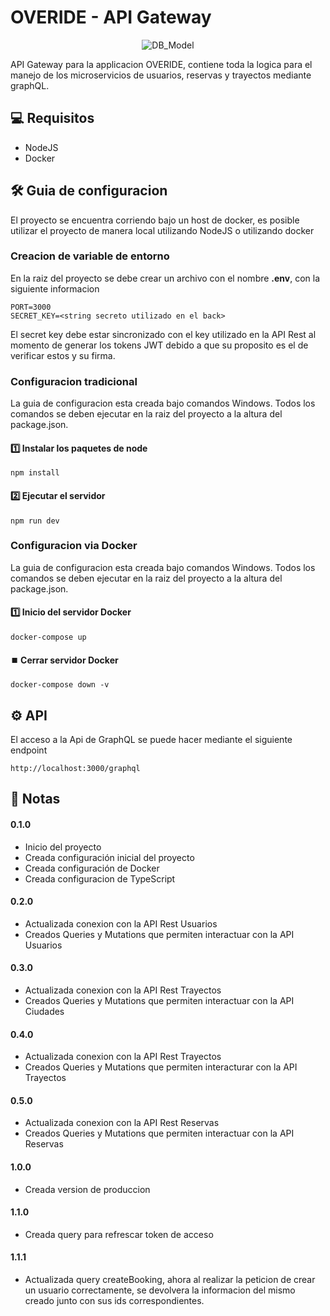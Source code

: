 # OVERIDE - API Gateway

<p align="center">
  <img src="https://user-images.githubusercontent.com/78517969/144489907-f93ab9ad-8106-4b5c-9f18-919222142726.png" alt="DB_Model" />
  
</p>

API Gateway para la applicacion OVERIDE, contiene toda la logica para el manejo de los microservicios de usuarios, reservas y trayectos mediante graphQL.

## 💻 Requisitos

* NodeJS
* Docker

## 🛠️ Guia de configuracion

El proyecto se encuentra corriendo bajo un host de docker, es posible utilizar el proyecto de manera local utilizando NodeJS o utilizando docker

### Creacion de variable de entorno
En la raiz del proyecto se debe crear un archivo con el nombre **.env**, con la siguiente informacion

```
PORT=3000
SECRET_KEY=<string secreto utilizado en el back>
```

El secret key debe estar sincronizado con el key utilizado en la API Rest al momento de generar los tokens JWT debido a que su proposito es el de verificar estos y su firma.

### Configuracion tradicional
La guia de configuracion esta creada bajo comandos Windows. Todos los comandos se deben ejecutar en la raiz del proyecto a la altura del package.json.

#### 1️⃣ Instalar los paquetes de node
```console
npm install
```

#### 2️⃣ Ejecutar el servidor
```console
npm run dev
```

### Configuracion via Docker
La guia de configuracion esta creada bajo comandos Windows. Todos los comandos se deben ejecutar en la raiz del proyecto a la altura del package.json.

#### 1️⃣ Inicio del servidor Docker
```console
docker-compose up
```

#### ⏹️ Cerrar servidor Docker
```console
docker-compose down -v
```

## ⚙️ API

El acceso a la Api de GraphQL se puede hacer mediante el siguiente endpoint

```
http://localhost:3000/graphql
```

## 📝 Notas

#### 0.1.0

* Inicio del proyecto
* Creada configuración inicial del proyecto
* Creada configuración de Docker
* Creada configuracion de TypeScript

#### 0.2.0

* Actualizada conexion con la API Rest Usuarios
* Creados Queries y Mutations que  permiten interactuar con la API Usuarios

#### 0.3.0

* Actualizada conexion con la API Rest Trayectos
* Creados Queries y Mutations que permiten interactuar con la API Ciudades

#### 0.4.0

* Actualizada conexion con la API Rest Trayectos
* Creados Queries y Mutations que permiten interacturar con la API Trayectos

#### 0.5.0

* Actualizada conexion con la API Rest Reservas
* Creados Queries y Mutations que permiten interactuar con la API Reservas

#### 1.0.0

* Creada version de produccion

#### 1.1.0

* Creada query para refrescar token de acceso

#### 1.1.1

* Actualizada query createBooking, ahora al realizar la peticion de crear un usuario correctamente, se devolvera la informacion del mismo creado junto con sus ids correspondientes.